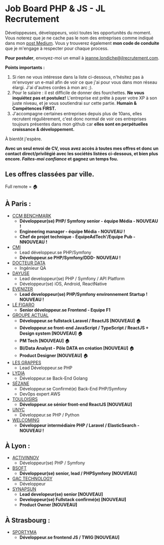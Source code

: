 # Job Board PHP & JS - JL Recrutement

Développeuses, développeurs, voici toutes les opportunités du moment. Vous noterez que je ne cache pas le nom des entreprises comme indiqué dans mon <a href="https://medium.com/@jlondiche/jarr%C3%AAte-le-recrutement-propri%C3%A9taire-je-d%C3%A9marre-l-open-source-6e33463aec9">post Medium</a>. Vous y trouverez également **mon code de conduite** que je m'engage à respecter pour chaque process.

**Pour postuler**, envoyez-moi un email à <a href="mailto:jeanne.londiche@jlrecrutement.com">jeanne.londiche@jlrecrutement.com</a>.

**Points importants :** 
1. Si rien ne vous intéresse dans la liste ci-dessous, n'hésitez pas à m'envoyer un e-mail afin de voir ce que j'ai pour vous dans mon réseau élargi. J'ai d'autres cordes à mon arc ;).
2. Pour le salaire : il est difficile de donner des fourchettes. **Ne vous inquiétez pas et postulez!** L'entreprise est prête à payer votre XP à son juste niveau, et je vous soutiendrai sur cette partie. **Humain & Compétences FIRST.**
3. J'accompagne certaines entreprises depuis plus de 10ans, elles recrutent régulièrement, c'est donc normal de voir ces entreprises toujours présentes dans mon github car **elles sont en perpétuelles croissance & développement.**

À bientôt j'espère.

**Avec un seul envoi de CV, vous avez accès à toutes mes offres et donc un contact direct/privilégié avec les sociétés listées ci-dessous, et bien plus encore. _Faites-moi confiance_ et gagnez un temps fou.**


## Les offres classées par ville.
Full remote = 🏠

## À Paris : 

- [CCM BENCHMARK](CCM_BENCHMARK.md)
	- **Développeur(se) PHP/ Symfony senior - équipe Média - NOUVEAU !**
	- **Engineering manager - équipe Média - NOUVEAU !**
	- **Chef de projet technique - ÉquipeAdTech'/Equipe Pub - NNOUVEAU !**
- [CMI](CMI.md)
	- Lead développeur.se PHP/Symfony
	- **Développeur.se PHP/Symfony/DDD- NOUVEAU !**
- [DOCTEUR DATA](DRDATA.md)
	- Ingénieur QA 
- [DAYUSE](DAYUSE.md)
	- Lead developpeur(se) PHP / Symfony / API Platform
	- Développeur(se) iOS, Android, ReactNative
- [EVENIZER](EVENIZER.md)
	- **Lead developpeur(se) PHP/Symfony environnement Startup ! NOUVEAU !**
- [LE FIGARO](FIGARO.md)
	- **Senior développeur.se Frontend - Equipe F1** 
- [GROUPE ACTUAL](GROUPE_ACTUAL.md)
	- **Développeur.se fullstack Laravel / ReactJS [NOUVEAU]** 🏠
	- **Développeur.se front-end JavaScript / TypeScript / ReactJS + Design system [NOUVEAU]** 🏠
	- **PM Tech [NOUVEAU]** 🏠
	- **BI/Data Analyst - Pôle DATA en création [NOUVEAU]** 🏠
	- **Product Designer [NOUVEAU]** 🏠
- [LES GRAPPES](LES_GRAPPES.md)
	- Lead Développeur.se PHP
- [LYDIA](LYDIA.md)
	- Développeur.se Back-End Golang
- [SÉZANE](SEZANE.md)
	- Développeur.se Confirmé(e) Back-End PHP/Symfony
	- Dev0ps expert AWS
- [TOULOISIRS](TOULOISIRS.md)
	- **Développeur.se sénior front-end ReactJS [NOUVEAU]**
- [UNYC](UNYC.md)
	- Développeur.se PHP / Python
- [WELCOMING](WELCOMING.md)
	- **Développeur intermédiaire PHP / Laravel / ElasticSearch - NOUVEAU !**


## À Lyon : 

- [ACTIVINNOV](ACTIVINNOV.md)
	- Développeur(se) PHP / Symfony
- [BSOFT](BSOFT.md)
	- **Développeur(se) senior, lead / PHPSymfony [NOUVEAU]**
- [GAC TECHNOLOGY](GAC_TECHNOLOGY.md)
	- Développeur
- [SYNAPSUN](SYNAPSUN.md)
	- **Lead developeur(se) senior [NOUVEAU]**
	- **Developpeur(se) Fullstack confirmé(e) [NOUVEAU]**
	- **Product Owner [NOUVEAU]** 


## À Strasbourg :

- [SPORTYMA](SPORTYMA.md)
	- **Développeur.se frontend JS / TWIG [NOUVEAU]**


